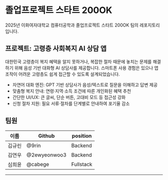 # 졸업프로젝트 스타트 200OK
2025년 이화여자대학교 컴퓨터공학과 졸업프로젝트 스타트
200OK 팀의 레포지토리입니다. 


## 프로젝트: 고령층 사회복지 AI 상담 앱
대한민국 고령층이 복지 혜택을 알지 못하거나, 복잡한 절차 때문에 놓치는 문제를 해결하기 위해 음성 기반 대화형 AI 상담사를 제공합니다.
스마트폰 사용 경험은 있으나 앱 조작이 어려운 고령층도 쉽게 접근할 수 있도록 설계되었습니다.

- 자연어 대화 엔진: GPT 기반 상담사가 음성/텍스트로 질문을 이해하고 답변 제공
- 맞춤형 복지 안내: 연령·지역·소득 조건에 따른 개인화된 혜택 추천
- 간단한 UI/UX: 큰 글씨, 단순 버튼, 고대비 모드 등 접근성 강화
- 신청 절차 지원: 필요 서류·절차를 단계별로 안내하여 포기율 감소 

## 팀원
| 이름 | Github | position |
| --- | --- | --- |
| 김규린 | @9rin |  Backend  |
| 김연우 | @2ewyeonwoo3|  Backend  |
| 심희윤 | @cabege |  Fullstack  |
---
